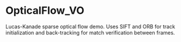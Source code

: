 # OpticalFlow_VO
Lucas-Kanade sparse optical flow demo. Uses SIFT and ORB for track initialization and back-tracking for match verification between frames.
